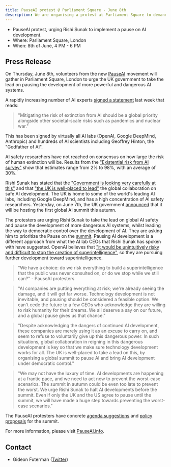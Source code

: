 ```yaml
---
title: PauseAI protest @ Parliament Square - June 8th
description: We are organising a protest at Parliament Square to demand a summit to pause AI development.
---
```


- PauseAI protest, urging Rishi Sunak to implement a pause on AI development.
- Where: Parliament Square, London
- When: 8th of June, 4 PM - 6 PM

## Press Release

On Thursday, June 8th, volunteers from the new [PauseAI](http://pauseai.info) movement will gather in Parliament Square, London to urge the UK government to take the lead on pausing the development of more powerful and dangerous AI systems.

A rapidly increasing number of AI experts [signed a statement](https://www.safe.ai/statement-on-ai-risk) last week that reads:

> "Mitigating the risk of extinction from AI should be a global priority alongside other societal-scale risks such as pandemics and nuclear war."

This has been signed by virtually all AI labs (OpenAI, Google DeepMind, Anthropic) and hundreds of AI scientists including Geoffrey Hinton, the "Godfather of AI".

AI safety researchers have not reached on consensus on how large the risk of human extinction will be.
Results from the ["Existential risk from AI survey"](https://forum.effectivealtruism.org/posts/8CM9vZ2nnQsWJNsHx/existential-risk-from-ai-survey-results) show that estimates range from 2% to 98%, with an average of 30%.

Rishi Sunak has stated that the ["Government is looking very carefully at this"](https://twitter.com/RishiSunak/status/1663838958558539776) and that ["the UK is well-placed to lead"](https://twitter.com/RishiSunak/status/1662369922234679297) the global collaboration on safe AI development.
The UK is home to some of the world's leading AI labs, including Google DeepMind, and has a high concentration of AI safety researchers.
Yesterday, on June 7th, the UK government [announced](https://www.gov.uk/government/news/uk-to-host-first-global-summit-on-artificial-intelligence) that it will be hosting the first global AI summit this autumn.

The protesters are urging Rishi Sunak to take the lead on global AI safety and pause the development of more dangerous AI systems, whilst leading the way to democratic control over the development of AI.
They are asking him to prioritize the Pause on the [summit](https://pauseai.info/summit).
Pausing AI development is a different approach from what the AI lab CEOs that Rishi Sunak has spoken with have suggested.
OpenAI believes that ["it would be unintuitively risky and difficult to stop the creation of superintelligence"](https://openai.com/blog/governance-of-superintelligence), so they are pursuing further development toward superintelligence.

> "We have a choice: do we risk everything to build a superintelligence that the public was never consulted on, or do we stop while we still can?" - PauseAI protesters

> "AI companies are putting everything at risk; we're already seeing the damage, and it will get far worse. Technology development is not inevitable, and pausing should be considered a feasible option. We can't cede the future to a few CEOs who acknowledge they are willing to risk humanity for their dreams. We all deserve a say on our future, and a global pause gives us that chance."

> "Despite acknowledging the dangers of continued AI development, these companies are merely using it as an excuse to carry on, and seem to refuse to voluntarily give up this dangerous power. In such situations, global collaboration in reigning in this dangerous development is key so that we make sure technology development works for all. The UK is well-placed to take a lead on this, by organising a global summit to pause AI and bring AI development under democratic control."

> "We may not have the luxury of time. AI developments are happening at a frantic pace, and we need to act now to prevent the worst-case scenarios. The summit in autumn could be even too late to prevent the worst. We urge Rishi Sunak to halt AI developments before the summit. Even if only the UK and the US agree to pause until the summit, we will have made a huge step towards preventing the worst-case scenarios."

The PauseAI protesters have concrete [agenda suggestions](/summit) and [policy proposals](/proposal) for the summit.

For more information, please visit [PauseAI.info](http://pauseai.info).

## Contact

- Gideon Futerman ([Twitter](https://twitter.com/GFuterman))
